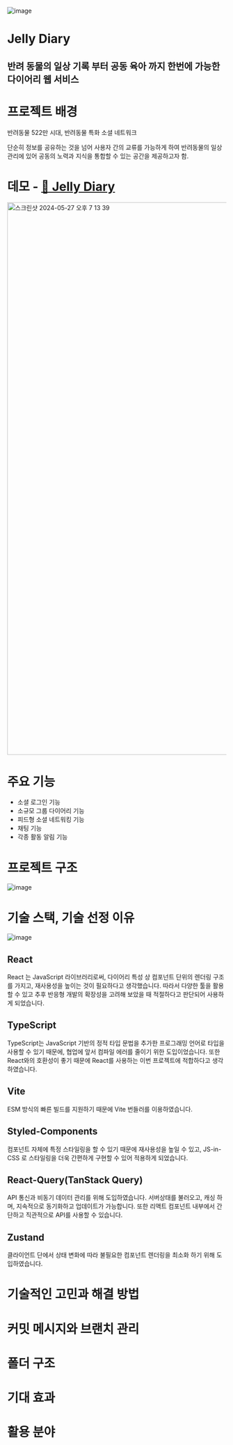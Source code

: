 ![image](https://github.com/AuroraPark/JellyDiary_FE/assets/47839204/f142244d-c200-4318-94a9-93258809f9ae)


# Jelly Diary

## 반려 동물의 일상 기록 부터 공동 육아 까지 한번에 가능한 다이어리 웹 서비스

# 프로젝트 배경

반려동물 522만 시대, 반려동물 특화 소셜 네트워크

단순히 정보를 공유하는 것을 넘어 사용자 간의 교류를 가능하게 하여 반려동물의 일상 관리에 있어 공동의 노력과 지식을 통합할 수 있는 공간을 제공하고자 함.

# 데모 - [🐾 Jelly Diary](https://jellydiary.life/login)

<img width="1270" alt="스크린샷 2024-05-27 오후 7 13 39" src="https://github.com/AuroraPark/JellyDiary_FE/assets/47839204/6435ee57-1c83-4e2f-9948-bc0473351760">


# 주요 기능

- 소셜 로그인 기능
- 소규모 그룹 다이어리 기능
- 피드형 소셜 네트워킹 기능
- 채팅 기능
- 각종 활동 알림 기능

# 프로젝트 구조

![image](https://github.com/AuroraPark/JellyDiary_FE/assets/47839204/91c6de6d-cb74-4d04-91e8-1b917168c9d1)

# 기술 스택, 기술 선정 이유

![image](https://github.com/AuroraPark/JellyDiary_FE/assets/47839204/04c50445-3283-4695-9380-63eb0023b7d2)


## React

React 는 JavaScript 라이브러리로써, 다이어리 특성 상 컴포넌트 단위의 렌더링 구조를 가지고, 재사용성을 높이는 것이 필요하다고 생각했습니다. 따라서 다양한 툴을 활용 할 수 있고 추후 반응형 개발의 확장성을 고려해 보았을 때 적절하다고 판단되어 사용하게 되었습니다.


## TypeScript

TypeScript는 JavaScript 기반의 정적 타입 문법을 추가한 프로그래밍 언어로 타입을 사용할 수 있기 때문에, 협업에 앞서 컴파일 에러를 줄이기 위한 도입이었습니다. 또한 React와의 호환성이 좋기 때문에 React를 사용하는 이번 프로젝트에 적합하다고 생각하였습니다.

## Vite

ESM 방식의 빠른 빌드를 지원하기 때문에 Vite 번들러를 이용하였습니다.

## Styled-Components

컴포넌트 자체에 특정 스타일링을 할 수 있기 때문에 재사용성을 높일 수 있고, JS-in-CSS 로 스타일링을 더욱 간편하게 구현할 수 있어 적용하게 되었습니다.

## React-Query(TanStack Query)

API 통신과 비동기 데이터 관리를 위해 도입하였습니다. 서버상태를 불러오고, 캐싱 하며, 지속적으로 동기화하고 업데이트가 가능합니다.
또한 리액트 컴포넌트 내부에서 간단하고 직관적으로 API를 사용할 수 있습니다.

## Zustand

클라이언트 단에서 상태 변화에 따라 불필요한 컴포넌트 렌더링을 최소화 하기 위해 도입하였습니다.


# 기술적인 고민과 해결 방법

# 커밋 메시지와 브랜치 관리

# 폴더 구조

# 기대 효과

# 활용 분야
